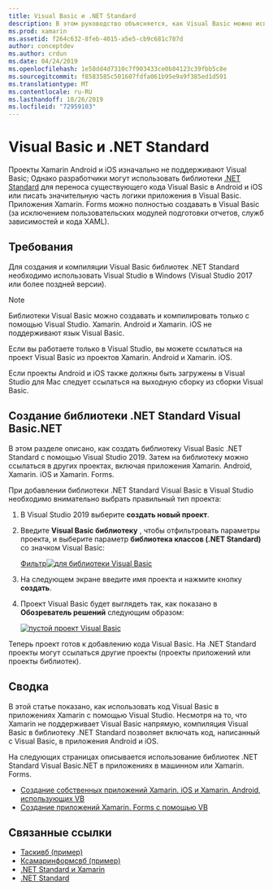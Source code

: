```yaml
---
title: Visual Basic и .NET Standard
description: В этом руководство объясняется, как Visual Basic можно использовать для написания проектов .NET Standard, которые можно использовать в решениях, предназначенных для Xamarin. iOS и Xamarin. Android.
ms.prod: xamarin
ms.assetid: f264c632-8feb-4015-a5e5-cb9c681c787d
author: conceptdev
ms.author: crdun
ms.date: 04/24/2019
ms.openlocfilehash: 1e58dd4d7310c7f903433ce0b84123c39fbb5c8e
ms.sourcegitcommit: f8583585c501607fdfa061b95e9a9f385ed1d591
ms.translationtype: MT
ms.contentlocale: ru-RU
ms.lasthandoff: 10/26/2019
ms.locfileid: "72959103"
---
```

# <a name="visual-basic-and-net-standard"></a>Visual Basic и .NET Standard

Проекты Xamarin Android и iOS изначально не поддерживают Visual Basic; Однако разработчики могут использовать библиотеки [.NET Standard](~/cross-platform/app-fundamentals/net-standard.md) для переноса существующего кода Visual Basic в Android и iOS или писать значительную часть логики приложения в Visual Basic. Приложения Xamarin. Forms можно полностью создавать в Visual Basic (за исключением пользовательских модулей подготовки отчетов, служб зависимостей и кода XAML).

## <a name="requirements"></a>Требования

Для создания и компиляции Visual Basic библиотек .NET Standard необходимо использовать Visual Studio в Windows (Visual Studio 2017 или более поздней версии).

> [!NOTE]
> Библиотеки Visual Basic можно создавать и компилировать только с помощью Visual Studio. Xamarin. Android и Xamarin. iOS не поддерживают язык Visual Basic.
>
> Если вы работаете только в Visual Studio, вы можете ссылаться на проект Visual Basic из проектов Xamarin. Android и Xamarin. iOS.
>
> Если проекты Android и iOS также должны быть загружены в Visual Studio для Mac следует ссылаться на выходную сборку из сборки Visual Basic.

## <a name="creating-a-visual-basicnet-net-standard-library"></a>Создание библиотеки .NET Standard Visual Basic.NET

В этом разделе описано, как создать библиотеку Visual Basic .NET Standard с помощью Visual Studio 2019.
Затем на библиотеку можно ссылаться в других проектах, включая приложения Xamarin. Android, Xamarin. iOS и Xamarin. Forms.

При добавлении библиотеки .NET Standard Visual Basic в Visual Studio необходимо внимательно выбрать правильный тип проекта:

1. В Visual Studio 2019 выберите **создать новый проект**.

2. Введите **Visual Basic библиотеку** , чтобы отфильтровать параметры проекта, и выберите параметр **библиотека классов (.NET Standard)** со значком Visual Basic:

    [Фильтр![для библиотеки Visual Basic](xamarin-forms-images/06-sml.png)](xamarin-forms-images/06.png#lightbox)

3. На следующем экране введите имя проекта и нажмите кнопку **создать**.

4. Проект Visual Basic будет выглядеть так, как показано в **Обозреватель решений** следующим образом:

    [![пустой проект Visual Basic](images/new-library-sml.png)](images/new-library.png#lightbox)

Теперь проект готов к добавлению кода Visual Basic. На .NET Standard проекты могут ссылаться другие проекты (проекты приложений или проекты библиотек).

## <a name="summary"></a>Сводка

В этой статье показано, как использовать код Visual Basic в приложениях Xamarin с помощью Visual Studio. Несмотря на то, что Xamarin не поддерживает Visual Basic напрямую, компиляция Visual Basic в библиотеку .NET Standard позволяет включать код, написанный с Visual Basic, в приложения Android и iOS.

На следующих страницах описывается использование библиотек .NET Standard Visual Basic.NET в приложениях в машинном или Xamarin. Forms.

- [Создание собственных приложений Xamarin. iOS и Xamarin. Android, использующих VB](native-apps.md)
- [Создание приложений Xamarin. Forms с помощью VB](xamarin-forms.md)

## <a name="related-links"></a>Связанные ссылки

- [Таскивб (пример)](https://docs.microsoft.com/samples/xamarin/mobile-samples/visualbasic-taskyvb/)
- [Ксамаринформсвб (пример)](https://docs.microsoft.com/samples/xamarin/mobile-samples/visualbasic-xamarinformsvb/)
- [.NET Standard и Xamarin](~/cross-platform/app-fundamentals/net-standard.md)
- [.NET Standard](/dotnet/standard/net-standard/)
